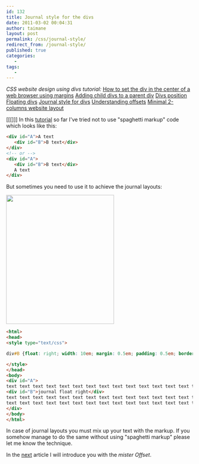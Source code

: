 ```yaml
---
id: 132
title: Journal style for the divs
date: 2011-03-02 00:04:31
author: taimane
layout: post
permalink: /css/journal-style/
redirect_from: /journal-style/
published: true
categories:
   -
tags:
   -
---
```

_CSS website design using divs tutorial:_
<a href="https://programming-review.com/css/automargin/">How to set the div in the center of a web browser using margins</a>
<a href="https://programming-review.com/css/child-divs/">Adding child divs to a parent div</a>
<a href="https://programming-review.com/css/divs-positioning/">Divs position</a>
<a href="https://programming-review.com/css/floating-divs/">Floating divs</a>
<a href="https://programming-review.com/css/journal-style/">Journal style for divs</a>
<a href="https://programming-review.com/css/offset/">Understanding offsets</a>
<a href="https://programming-review.com/css/2-columns/">Minimal 2-columns website layout</a>

[[[]]]
In this <a href="https://programming-review.com/cssdivs/">tutorial</a> so far I've tried not to use "spaghetti markup" code which looks like this:

```html
<div id="A">A text
   <div id="B">B text</div>
</div>
<!-- or -->
<div id="A">
   <div id="B">B text</div>
   A text
</div>
```


But sometimes you need to use it to achieve the journal layouts:



<a href="https://programming-review.com/wp-content/uploads/2011/03/floatright.png"><img src="https://programming-review.com/wp-content/uploads/2011/03/floatright.png" alt="" title="floatright" width="291" height="348" class="aligncenter size-full wp-image-133" /></a>

 
```html
<html> 
<head> 
<style type="text/css">

div#B {float: right; width: 10em; margin: 0.5em; padding: 0.5em; border: 1px solid;}

</style> 
</head>
<body>
<div id="A">
text text text text text text text text text text text text text text text text text text text text 
<div id="B">journal float right</div>
text text text text text text text text text text text text text text text text text text text text 
text text text text text text text text text text text text text text text text text text text text 
</div>
</body>
</html>
```

In case of journal layouts you must mix up your text with the markup. If you somehow manage to do the same without using "spaghetti markup" please let me know the technique. 

In the <a href="https://programming-review.com/offset/">next</a> article I will introduce you with the _mister Offset_.


